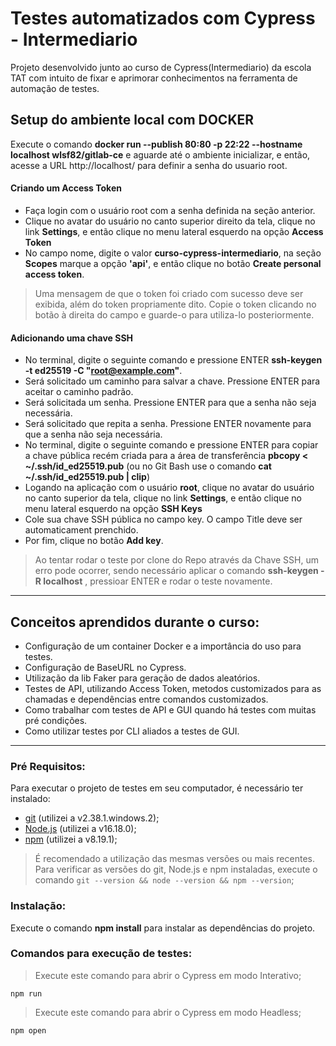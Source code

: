 # Testes automatizados com Cypress - Intermediario

Projeto desenvolvido junto ao curso de Cypress(Intermediario) da escola TAT com intuito de fixar e aprimorar conhecimentos na ferramenta de automação de testes.

## Setup do ambiente local com DOCKER
Execute o comando __docker run --publish 80:80 -p 22:22 --hostname localhost wlsf82/gitlab-ce__ e aguarde até o ambiente inicializar, e então, acesse a URL http://localhost/ para definir a senha do usuario root.

#### Criando um Access Token
- Faça login com o usuário root com a senha definida na seção anterior.
- Clique no avatar do usuário no canto superior direito da tela, clique no link __Settings__, e então clique no menu lateral esquerdo na opção __Access Token__
- No campo nome, digite o valor __curso-cypress-intermediario__, na seção __Scopes__ marque a opção __'api'__, e então clique no botão __Create personal access token__. 

> Uma mensagem de que o token foi criado com sucesso deve ser exibida, além do token propriamente dito. Copie o token clicando no botão à direita do campo e guarde-o para utiliza-lo posteriormente.

#### Adicionando uma chave SSH
- No terminal, digite o seguinte comando e pressione ENTER __ssh-keygen -t ed25519 -C "root@example.com"__.
- Será solicitado um caminho para salvar a chave. Pressione ENTER para aceitar o caminho padrão.
- Será solicitada um senha. Pressione ENTER para que a senha não seja necessária.
- Será solicitado que repita a senha. Pressione ENTER novamente para que a senha não seja necessária.
- No terminal, digite o seguinte comando e pressione ENTER para copiar a chave pública recém criada para a área de transferência __pbcopy < ~/.ssh/id_ed25519.pub__ (ou no Git Bash use o comando __cat ~/.ssh/id_ed25519.pub | clip__)
- Logando na aplicação com o usuário __root__, clique no avatar do usuário no canto superior da tela, clique no link __Settings__, e então clique no menu lateral esquerdo na opção __SSH Keys__
- Cole sua chave SSH pública no campo key. O campo Title deve ser automaticament prenchido.
- Por fim, clique no botão __Add key__.

> Ao tentar rodar o teste por clone do Repo através da Chave SSH, um erro pode ocorrer, sendo necessário aplicar o comando __ssh-keygen -R localhost__ , pressioar ENTER e rodar o teste novamente.
---
## Conceitos aprendidos durante o curso:
- Configuração de um container Docker e a importância do uso para testes.
- Configuração de BaseURL no Cypress.
- Utilização da lib Faker para geração de dados aleatórios.
- Testes de API, utilizando Access Token, metodos customizados para as chamadas e dependências entre comandos customizados.
- Como trabalhar com testes de API e GUI quando há testes com muitas pré condições.
- Como utilizar testes por CLI aliados a testes de GUI.
---
### **Pré Requisitos**:
Para executar o projeto de testes em seu computador, é necessário ter instalado: 

- [git](https://git-scm.com/) (utilizei a v2.38.1.windows.2);
- [Node.js](https://nodejs.org/en/) (utilizei a v16.18.0);
- [npm](https://www.npmjs.com/) (utilizei a v8.19.1);

> É recomendado a utilização das mesmas versões ou mais recentes.
> Para verificar as versões do git, Node.js e npm instaladas, execute o comando `git --version && node --version && npm --version`;

### **Instalação**:
Execute o comando **npm install** para instalar as dependências do projeto.

### **Comandos para execução de testes**:

>Execute este comando para abrir o Cypress em modo Interativo;
~~~
npm run
~~~

>Execute este comando para abrir o Cypress em modo Headless;
~~~
npm open
~~~